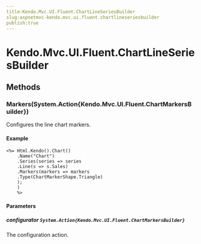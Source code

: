 ```yaml
---
title:Kendo.Mvc.UI.Fluent.ChartLineSeriesBuilder
slug:aspnetmvc-kendo.mvc.ui.fluent.chartlineseriesbuilder
publish:true
---
```


# Kendo.Mvc.UI.Fluent.ChartLineSeriesBuilder

## Methods

### Markers(System.Action{Kendo.Mvc.UI.Fluent.ChartMarkersBuilder})
Configures the line chart markers.

#### Example
    <%= Html.Kendo().Chart()
        .Name("Chart")
        .Series(series => series
        .Line(s => s.Sales)
        .Markers(markers => markers
        .Type(ChartMarkerShape.Triangle)
        );
        )
        %>

#### Parameters

##### configurator `System.Action{Kendo.Mvc.UI.Fluent.ChartMarkersBuilder}`
The configuration action.